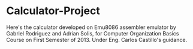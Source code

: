 Calculator-Project
==================

Here's the calculator developed on Emu8086 assembler emulator by Gabriel Rodriguez and Adrian Solis, for Computer Organization Basics Course on First Semester of 2013. Under Eng. Carlos Castillo's guidance.
